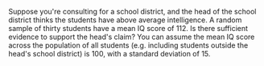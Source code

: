 Suppose you're consulting for a school district, and the head of the school district thinks the students have above average intelligence. A random sample of thirty students have a mean IQ score of 112. Is there sufficient evidence to support the head's claim? You can assume the mean IQ score across the population of all students (e.g. including students outside the head's school district) is 100, with a standard deviation of 15. 